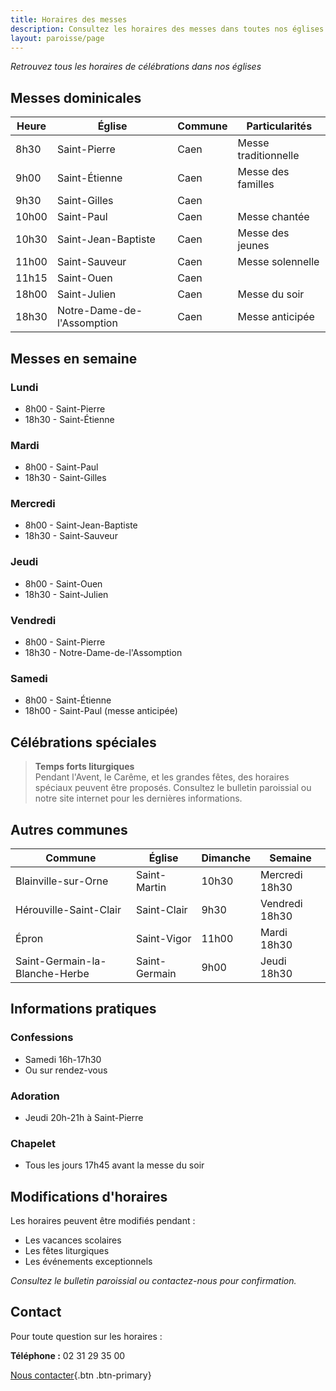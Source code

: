 ```yaml
---
title: Horaires des messes
description: Consultez les horaires des messes dans toutes nos églises
layout: paroisse/page
---
```


*Retrouvez tous les horaires de célébrations dans nos églises*

## Messes dominicales

| Heure | Église | Commune | Particularités |
|-------|--------|---------|----------------|
| 8h30 | Saint-Pierre | Caen | Messe traditionnelle |
| 9h00 | Saint-Étienne | Caen | Messe des familles |
| 9h30 | Saint-Gilles | Caen | |
| 10h00 | Saint-Paul | Caen | Messe chantée |
| 10h30 | Saint-Jean-Baptiste | Caen | Messe des jeunes |
| 11h00 | Saint-Sauveur | Caen | Messe solennelle |
| 11h15 | Saint-Ouen | Caen | |
| 18h00 | Saint-Julien | Caen | Messe du soir |
| 18h30 | Notre-Dame-de-l'Assomption | Caen | Messe anticipée |

## Messes en semaine

### Lundi
- 8h00 - Saint-Pierre
- 18h30 - Saint-Étienne

### Mardi
- 8h00 - Saint-Paul
- 18h30 - Saint-Gilles

### Mercredi
- 8h00 - Saint-Jean-Baptiste
- 18h30 - Saint-Sauveur

### Jeudi
- 8h00 - Saint-Ouen
- 18h30 - Saint-Julien

### Vendredi
- 8h00 - Saint-Pierre
- 18h30 - Notre-Dame-de-l'Assomption

### Samedi
- 8h00 - Saint-Étienne
- 18h00 - Saint-Paul (messe anticipée)

## Célébrations spéciales

> **Temps forts liturgiques**  
> Pendant l'Avent, le Carême, et les grandes fêtes, des horaires spéciaux peuvent être proposés. Consultez le bulletin paroissial ou notre site internet pour les dernières informations.

## Autres communes

| Commune | Église | Dimanche | Semaine |
|---------|--------|----------|---------|
| Blainville-sur-Orne | Saint-Martin | 10h30 | Mercredi 18h30 |
| Hérouville-Saint-Clair | Saint-Clair | 9h30 | Vendredi 18h30 |
| Épron | Saint-Vigor | 11h00 | Mardi 18h30 |
| Saint-Germain-la-Blanche-Herbe | Saint-Germain | 9h00 | Jeudi 18h30 |

## Informations pratiques

### Confessions
- Samedi 16h-17h30
- Ou sur rendez-vous

### Adoration
- Jeudi 20h-21h à Saint-Pierre

### Chapelet
- Tous les jours 17h45 avant la messe du soir

## Modifications d'horaires

Les horaires peuvent être modifiés pendant :
- Les vacances scolaires
- Les fêtes liturgiques
- Les événements exceptionnels

*Consultez le bulletin paroissial ou contactez-nous pour confirmation.*

## Contact

Pour toute question sur les horaires :

**Téléphone :** 02 31 29 35 00

[Nous contacter](/infos/contact){.btn .btn-primary}
